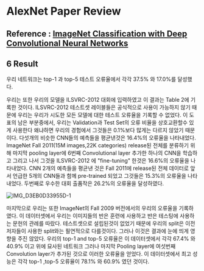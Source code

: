 # AlexNet Paper Review
Reference : <a href='https://proceedings.neurips.cc/paper/2012/file/c399862d3b9d6b76c8436e924a68c45b-Paper.pdf'>ImageNet Classification with Deep Convolutional Neural Networks</a>
---
## 6 Result
우리 네트워크는 top-1 과 top-5 테스트 오류율에서 각각 37.5% 와 17.0%를 달성했다.

우리는 또한 우리의 모델을 ILSVRC-2012 대회에 입력하였고 이 결과는 Table 2에 기록한 것이다.
ILSVRC-2012 테스트셋 레이블들은 공식적으로 사용이 가능하지 않기 때문에 우리는 우리가 시도한 모든 모델에 대한 테스트 오류율을 기록할 수 없었다.
이 도표의 남은 부분중에서, 우리는 Validation과 Test Set의 오류 비율을 상호교환할수 있게 사용한다 왜냐하면 우리의 경험에서 그것들은 0.1%보다 많게는 다르지 않았기 때문이다.
다섯개의 비슷한 CNN들의 예측들을 평균낸것은 16.4%의 오류율을 나타내었다.
ImageNet Fall 2011(15M images,22K categories) release된 전체를 분류하기 위해 마지막 pooling layer에 6번째 Convolutional layer 추가한 하나의 CNN을 학습하고 그리고 나서 그것을 ILSVRC-2012 에 "fine-tuning" 한것은 16.6%의 오류율을 나타내었다.
CNN 2개의 예측들을 평균낸 것은 Fall 2011에 release된 전체 데이터로 앞서 언급한 5개의 CNN들과 함께 pre-trained 되었고 그것들은 15.3%의 오류율을 나타내었다.
두번째로 우수한 대회 출품작은 26.2%의 오류율을 달성하였다.

![IMG_D3EB0D33955D-1](https://user-images.githubusercontent.com/76929568/215078042-fb1b8406-e158-416d-8a11-4b610847228f.jpeg)


마지막으로 우리는 또한 ImageNet의 Fall 2009 버전에서의 우리의 오류율을 기록하였다.
이 데이터셋에서 우리는 이미지들의 반은 훈련에 사용하고 반은 테스팅에 사용하는 문헌의 관례를 따랐다.
테스트셋으로 설립된것이 없었기 때문에 우리의 split은 이전 저자들이 사용한 split와는 필연적으로 다를것이다.
그러나 이것은 결과에 눈에 띄게 영향을 주진 않았다.
우리의 top-1 and top-5 오류율은 이 데이터셋에서 각각  67.4% 와 40.9% 이고 위에 묘사된 네트워크 그러나 마지막 Pooling layer에 여섯번째 Convolution layer가 추가된 것으로 이러한 오류율을 얻었다.
이 데이터셋에서 최고 성능은 각각 top-1 ,top-5 오류율이 78.1% 와 60.9% 였던 것이다.

